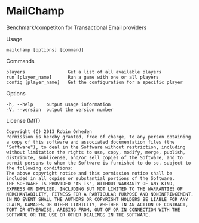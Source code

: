 MailChamp
=========

Benchmark/competiton for Transactional Email providers

  Usage

    mailchamp [options] [command]

  Commands

    players                Get a list of all available players
    run [player_name]      Run a game with one or all players
    config [player_name]   Get the configuration for a specific player

  Options

    -h, --help     output usage information
    -V, --version  output the version number

  License (MIT)
    
    Copyright (C) 2013 Robin Orheden
    Permission is hereby granted, free of charge, to any person obtaining a copy of this software and associated documentation files (the "Software"), to deal in the Software without restriction, including without limitation the rights to use, copy, modify, merge, publish, distribute, sublicense, and/or sell copies of the Software, and to permit persons to whom the Software is furnished to do so, subject to the following conditions:
    The above copyright notice and this permission notice shall be included in all copies or substantial portions of the Software.
    THE SOFTWARE IS PROVIDED "AS IS", WITHOUT WARRANTY OF ANY KIND, EXPRESS OR IMPLIED, INCLUDING BUT NOT LIMITED TO THE WARRANTIES OF MERCHANTABILITY, FITNESS FOR A PARTICULAR PURPOSE AND NONINFRINGEMENT. IN NO EVENT SHALL THE AUTHORS OR COPYRIGHT HOLDERS BE LIABLE FOR ANY CLAIM, DAMAGES OR OTHER LIABILITY, WHETHER IN AN ACTION OF CONTRACT, TORT OR OTHERWISE, ARISING FROM, OUT OF OR IN CONNECTION WITH THE SOFTWARE OR THE USE OR OTHER DEALINGS IN THE SOFTWARE.
